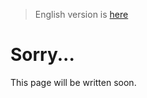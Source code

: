 > English version is [here](https://doc.poac.pm/en/commands/package-commands/new.html)

# Sorry...
This page will be written soon.

<!-- ## poac new
禁止事項

* org/name/sub
* /name -->
